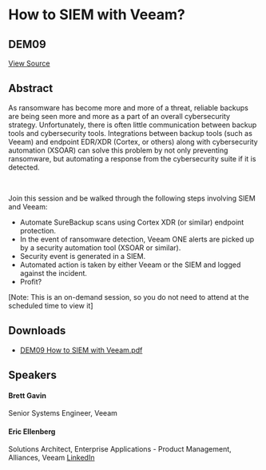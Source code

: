 # How to SIEM with Veeam?
## DEM09
[View Source](https://connect.veeam.com/flow/veeam/veeamon2023/attendeeportal/page/sessioncatalog/session/1678316665117001uE4A)

## Abstract
As ransomware has become more and more of a threat, reliable backups are being seen more and more as a part of an overall cybersecurity strategy. Unfortunately, there is often little communication between backup tools and cybersecurity tools. Integrations between backup tools (such as Veeam) and endpoint EDR/XDR (Cortex, or others) along with cybersecurity automation (XSOAR) can solve this problem by not only preventing ransomware, but automating a response from the cybersecurity suite if it is detected.

 

Join this session and be walked through the following steps involving SIEM and Veeam:


- Automate SureBackup scans using Cortex XDR (or similar) endpoint protection.
- In the event of ransomware detection, Veeam ONE alerts are picked up by a security automation tool (XSOAR or similar).
- Security event is generated in a SIEM.
- Automated action is taken by either Veeam or the SIEM and logged against the incident.
- Profit?


[Note: This is an on-demand session, so you do not need to attend at the scheduled time to view it]


## Downloads
- [DEM09 How to SIEM with Veeam.pdf](<./files/DEM09 How to SIEM with Veeam.pdf>)

## Speakers
#### Brett Gavin
Senior Systems Engineer, Veeam
#### Eric Ellenberg
Solutions Architect, Enterprise Applications - Product Management, Alliances, Veeam
[LinkedIn](https://www.linkedin.com/in/ericellenberg/)